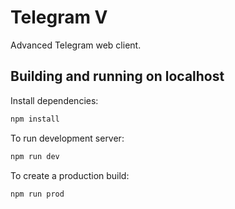 # Telegram V

Advanced Telegram web client.

## Building and running on localhost

Install dependencies:

```sh
npm install
```

To run development server:

```sh
npm run dev
```

To create a production build:

```sh
npm run prod
```